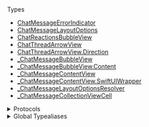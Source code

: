 <summary>Types</summary>

  - [ChatMessageErrorIndicator](/ChatMessageErrorIndicator)
  - [ChatMessageLayoutOptions](/ChatMessageLayoutOptions)
  - [ChatReactionsBubbleView](/ChatReactionsBubbleView)
  - [ChatThreadArrowView](/ChatThreadArrowView)
  - [ChatThreadArrowView.Direction](/ChatThreadArrowView.Direction)
  - [\_ChatMessageBubbleView](/_ChatMessageBubbleView)
  - [\_ChatMessageBubbleView.Content](/_ChatMessageBubbleView.Content)
  - [\_ChatMessageContentView](/_ChatMessageContentView)
  - [\_ChatMessageContentView.SwiftUIWrapper](/_ChatMessageContentView.SwiftUIWrapper)
  - [\_ChatMessageLayoutOptionsResolver](/_ChatMessageLayoutOptionsResolver)
  - [\_СhatMessageCollectionViewCell](/_%D0%A1hatMessageCollectionViewCell)

</details>

<details>
<summary>Protocols</summary>

  - [ChatMessageContentViewDelegate](/ChatMessageContentViewDelegate)
  - [\_ChatMessageContentViewSwiftUIView](/_ChatMessageContentViewSwiftUIView)

</details>

<details>
<summary>Global Typealiases</summary>

  - [ChatMessageBubbleView](/ChatMessageBubbleView)
  - [ChatMessageContentView](/ChatMessageContentView)
  - [ChatMessageLayoutOptionsResolver](/ChatMessageLayoutOptionsResolver)
  - [СhatMessageCollectionViewCell](/%D0%A1hatMessageCollectionViewCell)

</details>
